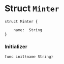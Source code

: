 # Struct `Minter`

```cadence
struct Minter {

    name:  String
}
```


### Initializer

```cadence
func init(name String)
```


